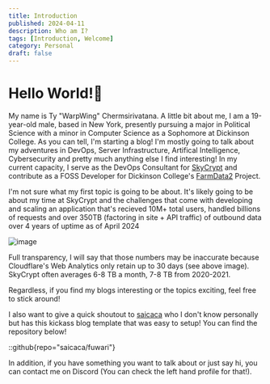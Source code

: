 ```yaml
---
title: Introduction
published: 2024-04-11
description: Who am I?
tags: [Introduction, Welcome]
category: Personal
draft: false
---
```


# Hello World!👋

My name is Ty "WarpWing" Chermsirivatana. A little bit about me, I am a 19-year-old male, based in New York, presently pursuing a major in Political Science with a minor in Computer Science as a Sophomore at Dickinson College.
As you can tell, I'm starting a blog! I'm mostly going to talk about my adventures in DevOps, Server Infrastructure, Artifical Intelligence, Cybersecurity and pretty much anything else I find interesting!
In my current capacity, I serve as the DevOps Consultant for [SkyCrypt](https://github.com/SkyCryptWebsite/SkyCrypt) and contribute as a FOSS Developer for Dickinson College's [FarmData2](https://github.com/FarmData2/FarmData2) Project.

I'm not sure what my first topic is going to be about. It's likely going to be about my time at SkyCrypt and the challenges that come with developing and scaling an application that's recieved 10M+ total users, handled billions of requests and over 350TB (factoring in site + API traffic) of outbound data over 4 years of uptime as of April 2024

![image](https://cdn.discordapp.com/attachments/820755886262976553/1228396962924073071/image.png?ex=66e9bcd2&is=66e86b52&hm=a3c20c7b85188b23d27076852547aa71d2b2710b6a41e2795a733ef27de78695&)

Full transparency, I will say that those numbers may be inaccurate because Cloudflare's Web Analytics only retain up to 30 days (see above image). SkyCrypt often averages 6-8 TB a month, 7-8 TB from 2020-2021.

Regardless, if you find my blogs interesting or the topics exciting, feel free to stick around!

I also want to give a quick shoutout to [saicaca](https://github.com/saicaca/fuwari) who I don't know personally but has this kickass blog template that was easy to setup! You can find the repository below!

::github{repo="saicaca/fuwari"}

In addition, if you have something you want to talk about or just say hi, you can contact me on Discord (You can check the left hand profile for that!).
